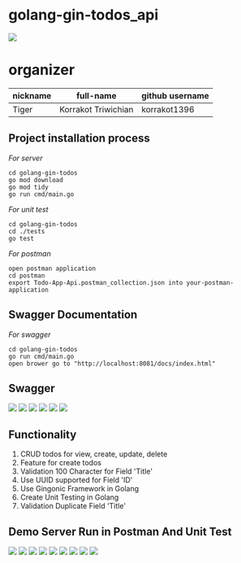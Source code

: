 # golang-gin-todos_api
![](https://github.com/korrakot1396/golang-gin-todos/blob/main/img/gin_gonic_logo.png)
# organizer

| nickname | full-name           | github username |
| -------- | ------------------- | --------------- |
| Tiger    | Korrakot Triwichian | korrakot1396    |

## Project installation process

_For server_

```shell
cd golang-gin-todos
go mod download
go mod tidy
go run cmd/main.go
```

_For unit test_

```shell
cd golang-gin-todos
cd ./tests
go test
```

_For postman_

```shell
open postman application
cd postman
export Todo-App-Api.postman_collection.json into your-postman-application
```
## Swagger Documentation

_For swagger_

```shell
cd golang-gin-todos
go run cmd/main.go
open brower go to "http://localhost:8081/docs/index.html"
```

## Swagger
![](https://github.com/korrakot1396/golang-gin-todos/blob/main/img/swagger_1.png)
![](https://github.com/korrakot1396/golang-gin-todos/blob/main/img/swagger_2.png)
![](https://github.com/korrakot1396/golang-gin-todos/blob/main/img/swagger_3.png)
![](https://github.com/korrakot1396/golang-gin-todos/blob/main/img/swagger_4.png)
![](https://github.com/korrakot1396/golang-gin-todos/blob/main/img/swagger_5.png)
![](https://github.com/korrakot1396/golang-gin-todos/blob/main/img/swagger_6.png)

## Functionality

1. CRUD todos for view, create, update, delete
2. Feature for create todos
3. Validation 100 Character for Field 'Title'
4. Use UUID supported for Field 'ID'
5. Use Gingonic Framework in Golang
6. Create Unit Testing in Golang
7. Validation Duplicate Field 'Title'



## Demo Server Run in Postman And Unit Test

![](https://github.com/korrakot1396/golang-gin-todos/blob/main/img/unit_testing.png)
![](https://github.com/korrakot1396/golang-gin-todos/blob/main/img/get_all_tasks.png)
![](https://github.com/korrakot1396/golang-gin-todos/blob/main/img/add_todo.png)
![](https://github.com/korrakot1396/golang-gin-todos/blob/main/img/duplicate.png)
![](https://github.com/korrakot1396/golang-gin-todos/blob/main/img/update_task.png)
![](https://github.com/korrakot1396/golang-gin-todos/blob/main/img/mark_done.png)
![](https://github.com/korrakot1396/golang-gin-todos/blob/main/img/delete_by_id.png)
![](https://github.com/korrakot1396/golang-gin-todos/blob/main/img/delete_all.png)
![](https://github.com/korrakot1396/golang-gin-todos/blob/main/img/pv_1.png)
